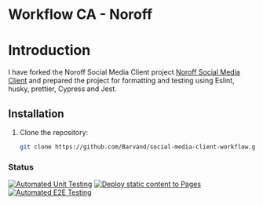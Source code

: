 # Workflow CA - Noroff

# Introduction

I have forked the Noroff Social Media Client project [Noroff Social Media Client](https://github.com/noroffFEU/social-media-client) and prepared the project for formatting and testing using Eslint, husky, prettier, Cypress and Jest.

## Installation
1. Clone the repository:
   ```bash
   git clone https://github.com/Barvand/social-media-client-workflow.git

### Status 
[![Automated Unit Testing](https://github.com/Barvand/social-media-client-workflow/actions/workflows/unit-test.yml/badge.svg)](https://github.com/Barvand/social-media-client-workflow/actions/workflows/unit-test.yml)
[![Deploy static content to Pages](https://github.com/Barvand/social-media-client-workflow/actions/workflows/pages.yml/badge.svg)](https://github.com/Barvand/social-media-client-workflow/actions/workflows/pages.yml)
[![Automated E2E Testing](https://github.com/Barvand/social-media-client-workflow/actions/workflows/e2e-test.yml/badge.svg)](https://github.com/Barvand/social-media-client-workflow/actions/workflows/e2e-test.yml)